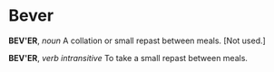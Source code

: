 # Bever

**BEV'ER**, _noun_ A collation or small repast between meals. \[Not used.\]

**BEV'ER**, _verb intransitive_ To take a small repast between meals.